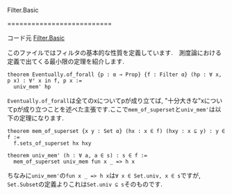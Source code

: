 Filter.Basic

==========================

コード元
[Filter.Basic](https://leanprover-community.github.io/mathlib4_docs/Mathlib/Order/Filter/Basic.html)

このファイルではフィルタの基本的な性質を定義しています.　測度論における定義で出てくる最小限の定理を紹介します.

```
theorem Eventually.of_forall {p : α → Prop} {f : Filter α} (hp : ∀ x, p x) : ∀ᶠ x in f, p x :=
  univ_mem' hp
```

`Eventually.of_forall`は全てのxについてpが成り立てば, "十分大きな"xについてpが成り立つことを述べた主張です.ここで`mem_of_superset`と`univ_mem'`は以下の定理になります.

``` lean4
theorem mem_of_superset {x y : Set α} (hx : x ∈ f) (hxy : x ⊆ y) : y ∈ f :=
  f.sets_of_superset hx hxy

theorem univ_mem' (h : ∀ a, a ∈ s) : s ∈ f :=
  mem_of_superset univ_mem fun x _ => h x
```

ちなみに`univ_mem'`の`fun x _ => h x`は`∀ x ∈ Set.univ, x ∈ s`ですが, `Set.Subset`の定義よりこれは`Set.univ ⊆ s`そのものです.